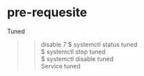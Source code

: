 # pre-requesite
Tuned <br>
>> disable	7	$ systemctl status tuned <br>
$ systemctl stop tuned <br>
$ systemctl disable tuned <br>
	Service tuned <br>
